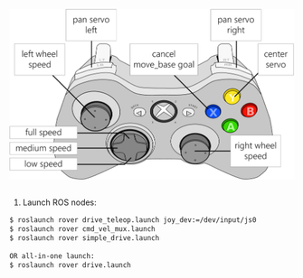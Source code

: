 ![controller](controller.png)
##

1. Launch ROS nodes:

```
$ roslaunch rover drive_teleop.launch joy_dev:=/dev/input/js0
$ roslaunch rover cmd_vel_mux.launch
$ roslaunch rover simple_drive.launch

OR all-in-one launch:
$ roslaunch rover drive.launch
```

